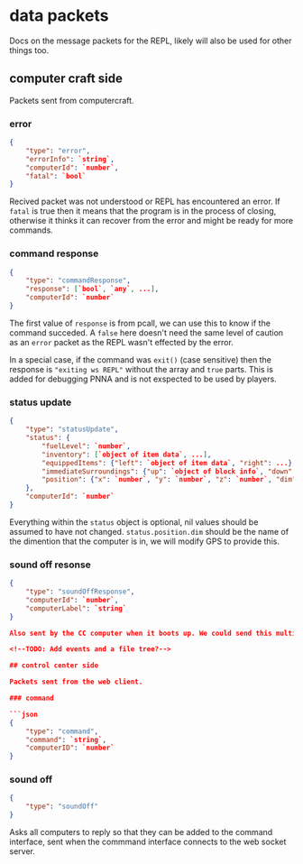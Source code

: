 # data packets

Docs on the message packets for the REPL, likely will also be used for other things too.

## computer craft side

Packets sent from computercraft.

### error

```json
{
    "type": "error",
    "errorInfo": `string`,
    "computerId": `number`,
    "fatal": `bool`
}
```

Recived packet was not understood or REPL has encountered an error.  If `fatal` is true then it means that the program is in the process of closing, otherwise it thinks it can recover from the error and might be ready for more commands.

### command response

```json
{
    "type": "commandResponse",
    "response": [`bool`, `any`, ...],
    "computerId": `number`
}
```

The first value of `response` is from pcall, we can use this to know if the command succeded. A `false` here doesn't need the same level of caution as an `error` packet as the REPL wasn't effected by the error.

In a special case, if the command was `exit()` (case sensitive) then the response is `"exiting ws REPL"` without the array and `true` parts. This is added for debugging PNNA and is not exspected to be used by players.

### status update

```json
{
    "type": "statusUpdate",
    "status": {
        "fuelLevel": `number`,
        "inventory": [`object of item data`, ...],
        "equippedItems": {"left": `object of item data`, "right": ...},
        "immediateSurroundings": {"up": `object of block info`, "down": ..., "front":...},
        "position": {"x": `number`, "y": `number`, "z": `number`, "dim": `string`}
    },
    "computerId": `number`
}
```

Everything within the `status` object is optional, nil values should be assumed to have not changed. `status.position.dim` should be the name of the dimention that the computer is in, we will modify GPS to provide this.

### sound off resonse

```json
{
    "type": "soundOffResponse",
    "computerId": `number`,
    "computerLabel": `string`
}

Also sent by the CC computer when it boots up. We could send this multiple times, either because we rebooted/reconnected.

<!--TODO: Add events and a file tree?-->

## control center side

Packets sent from the web client.

### command

```json
{
    "type": "command",
    "command": `string`,
    "computerID": `number`
}
```

### sound off

```json
{
    "type": "soundOff"
}
```

Asks all computers to reply so that they can be added to the command interface, sent when the commmand interface connects to the web socket server.
